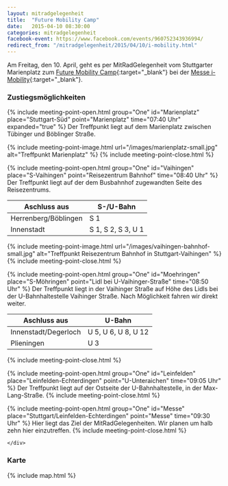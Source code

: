 ```yaml
---
layout: mitradgelegenheit
title:  "Future Mobility Camp"
date:   2015-04-10 08:30:00
categories: mitradgelegenheit
facebook-event: https://www.facebook.com/events/960752343936994/
redirect_from: "/mitradgelegenheit/2015/04/10/i-mobility.html"
---
```


Am Freitag, den 10.&nbsp;April, geht es per MitRadGelegenheit vom Stuttgarter Marienplatz zum [Future Mobility Camp][FMC-Stuttgart]{:target="_blank"} bei der [Messe i-Mobility][I-Mobility]{:target="_blank"}.


### Zustiegsmöglichkeiten

<div class="row">
  <div class="col-xs-12">
    <div class="panel-group" id="accordionOne" role="tablist" aria-multiselectable="true">

{% include meeting-point-open.html group="One" id="Marienplatz" place="Stuttgart-Süd" point="Marienplatz" time="07:40 Uhr" expanded="true" %}
Der Treffpunkt liegt auf dem Marienplatz zwischen Tübinger und
Böblinger Straße.

{% include meeting-point-image.html url="/images/marienplatz-small.jpg" alt="Treffpunkt Marienplatz" %}
{% include meeting-point-close.html %}

{% include meeting-point-open.html group="One" id="Vaihingen" place="S-Vaihingen" point="Reisezentrum Bahnhof" time="08:40 Uhr" %}
Der Treffpunkt liegt auf der dem Busbahnhof zugewandten Seite des
Reisezentrums.

<table class="table table-striped table-condensed">
  <thead>
    <tr>
      <th>Aschluss aus</th>
      <th>S-/U-Bahn</th>
    </tr>
  </thead>
  <tbody>
    <tr>
      <td>Herrenberg/Böblingen</td>
      <td><span class="fa fa-train"></span> S&nbsp;1</td>
    </tr>
    <tr>
      <td>Innenstadt</td>
      <td><span class="fa fa-train"></span> S&nbsp;1, S&nbsp;2, S&nbsp;3, U&nbsp;1</td>
    </tr>
  </tbody>
</table>
{% include meeting-point-image.html url="/images/vaihingen-bahnhof-small.jpg" alt="Treffpunkt Reisezentrum Bahnhof in Stuttgart-Vaihingen" %}
{% include meeting-point-close.html %}

{% include meeting-point-open.html group="One" id="Moehringen" place="S-Möhringen" point="Lidl bei U-Vaihinger-Straße" time="08:50 Uhr" %}
Der Treffpunkt liegt in der Vaihinger Straße auf Höhe des Lidls bei
der U-Bahnhaltestelle Vaihinger Straße.  Nach Möglichkeit fahren wir
direkt weiter.

<table class="table table-striped table-condensed">
  <thead>
    <tr>
      <th>Aschluss aus</th>
      <th>U-Bahn</th>
    </tr>
  </thead>
  <tbody>
    <tr>
      <td>Innenstadt/Degerloch</td>
      <td><span class="fa fa-train"></span> U&nbsp;5, U&nbsp;6, U&nbsp;8, U&nbsp;12</td>
    </tr>
    <tr>
      <td>Plieningen</td>
      <td><span class="fa fa-train"></span> U&nbsp;3</td>
    </tr>
  </tbody>
</table>
{% include meeting-point-close.html %}

{% include meeting-point-open.html group="One" id="Leinfelden" place="Leinfelden-Echterdingen" point="U-Unteraichen" time="09:05 Uhr" %}
Der Treffpunkt liegt auf der Ostseite der U-Bahnhaltestelle, in der
Max-Lang-Straße.
{% include meeting-point-close.html %}

{% include meeting-point-open.html group="One" id="Messe" place="Stuttgart/Leinfelden-Echterdingen" point="Messe" time="09:30 Uhr" %}
Hier liegt das Ziel der MitRadGelegenheiten.  Wir planen um halb zehn
hier einzutreffen.
{% include meeting-point-close.html %}

    </div>
  </div>
</div>


### Karte

{% include map.html %}

<div id="mitradmap" style="width:100%; height: 100px;"></div>

<script>
  $(document).ready(function(){
    makeMap(
      "/maps/verkehr/future-mobility-camp-2015-04-10.geojson",
      "mitradmap",
      ["Marienplatz", "S-Vaihingen", "Möhringen", "Leinfelden-Echterdingen", "Future Mobility Camp"]
    );
  });
</script>




[FMC-Stuttgart]: http://future-mobility-camp.de/stuttgart15/
[I-Mobility]:    http://www.messe-stuttgart.de/besucher/veranstaltungsdetails/termin/1257/a/showevent/c/Fair/

